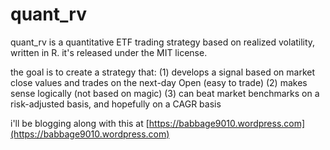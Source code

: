 # quant_rv
quant_rv is a quantitative ETF trading strategy based on realized volatility, written in R. it's released under the MIT license.

the goal is to create a strategy that: 
(1) develops a signal based on market close values and trades on the next-day Open (easy to trade)
(2) makes sense logically (not based on magic)
(3) can beat market benchmarks on a risk-adjusted basis, and hopefully on a CAGR basis

i'll be blogging along with this at [https://babbage9010.wordpress.com](https://babbage9010.wordpress.com)


